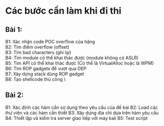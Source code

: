 # Các bước cần làm khi đi thi

## Bài 1:

B1: Xác nhận code POC overflow của hãng \
B2: Tìm điểm overflow (offset)  \
B3: Tìm bad characters (ghi lại) \
B4: Tìm module có thể khai thác được (module không có ASLR) \
B5: Tìm API có thể khai thác được (Có thể là VirtualAlloc hoặc là WPM) \
B6: Tìm ROP gadgets để vượt qua DEP \
B7: Xây dựng stack dùng ROP gadget \
B8: Tạo shellcode thủ công \


## Bài 2:

B1: Xác định các hàm cần sử dụng theo yêu cầu của đề bài
B2: Load các thư viện và các hàm cần thiết
B3: Xây dựng địa chỉ dựa trên hàm yêu cầu
B4: Thiết lập và kiểm tra server giao tiếp với máy kali
B5: Test script
